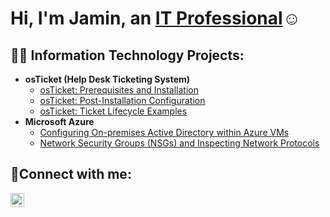 <h1>Hi, I'm Jamin, an <a href="https://www.linkedin.com/in/jaminvereen/">IT Professional</a>☺</h1>

<h2>👨‍💻 Information Technology Projects:</h2>

- <b>osTicket (Help Desk Ticketing System)</b>
  - [osTicket: Prerequisites and Installation](https://github.com/jvereen01/osticket-prereqs)
  - [osTicket: Post-Installation Configuration](https://github.com/jvereen01/post-install-config)
  - [osTicket: Ticket Lifecycle Examples](https://github.com/jvereeen01/ticket-lifecycle)
- <b>Microsoft Azure</b>
  - [Configuring On-premises Active Directory within Azure VMs](https://github.com/jvereen01/configure-ad)
  - [Network Security Groups (NSGs) and Inspecting Network Protocols](https://github.com/jvereen01/azure-network-protocols)

<h2>🤳Connect with me:</h2>

[<img align="left" alt="Josh | LinkedIn" width="22px" src="https://cdn.jsdelivr.net/npm/simple-icons@v3/icons/linkedin.svg" />][linkedin]

[linkedin]: https://www.linkedin.com/in/jaminvereen
